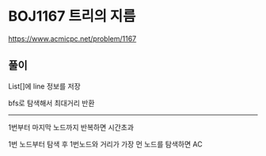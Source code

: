 # BOJ1167 트리의 지름
https://www.acmicpc.net/problem/1167

## 풀이

List<Node>[]에 line 정보를 저장

bfs로 탐색해서 최대거리 반환

---

1번부터 마지막 노드까지 반복하면 시간초과

1번 노드부터 탐색 후 1번노드와 거리가 가장 먼 노드를 탐색하면 AC